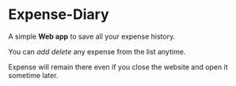 # Expense-Diary

A simple **Web app** to save all your expense history.

You can _add delete_ any expense from the list anytime.

Expense will remain there even if you close the website and open it sometime later.
